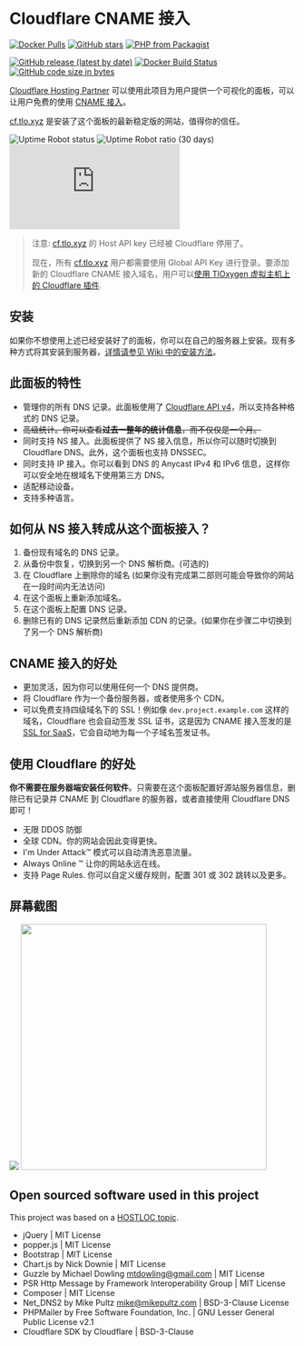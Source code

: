 # Cloudflare CNAME 接入

[![Docker Pulls](https://img.shields.io/docker/pulls/ze3kr/cloudflare)](https://hub.docker.com/r/ze3kr/cloudflare)
[![GitHub stars](https://img.shields.io/github/stars/ZE3kr/Cloudflare-CNAME-Setup?label=github+stars)](https://github.com/ZE3kr/Cloudflare-CNAME-Setup)
[![PHP from Packagist](https://img.shields.io/packagist/php-v/ze3kr/cloudflare-cname-setup)](https://packagist.org/packages/ze3kr/cloudflare-cname-setup)

[![GitHub release (latest by date)](https://img.shields.io/github/v/release/ZE3kr/Cloudflare-CNAME-Setup)](https://github.com/ZE3kr/Cloudflare-CNAME-Setup/releases)
[![Docker Build Status](https://img.shields.io/docker/build/ze3kr/cloudflare)](https://hub.docker.com/r/ze3kr/cloudflare/builds)
[![GitHub code size in bytes](https://img.shields.io/github/languages/code-size/ZE3kr/Cloudflare-CNAME-Setup)](https://github.com/ZE3kr/Cloudflare-CNAME-Setup/releases)

[Cloudflare Hosting Partner][1] 可以使用此项目为用户提供一个可视化的面板，可以让用户免费的使用 [CNAME 接入][2]。

[cf.tlo.xyz][3] 是安装了这个面板的最新稳定版的网站，值得你的信任。

![Uptime Robot status](https://img.shields.io/uptimerobot/status/m780669106-634552f1451bb838a9d14297)
![Uptime Robot ratio (30 days)](https://img.shields.io/uptimerobot/ratio/m780669106-634552f1451bb838a9d14297)
![Chromium HSTS preload](https://img.shields.io/hsts/preload/cf.tlo.xyz)

<blockquote>
注意: <a href="https://cf.tlo.xyz">cf.tlo.xyz</a> 的 Host API key 已经被 Cloudflare 停用了。

现在，所有 <a href="https://cf.tlo.xyz">cf.tlo.xyz</a> 用户都需要使用 Global API Key 进行登录。要添加新的 Cloudflare CNAME 接入域名，用户可以<a href="https://tloxygen.com/2020/04/cloudflare-faq/">使用 TlOxygen 虚拟主机上的 Cloudflare 插件</a>.
</blockquote>

## 安装

如果你不想使用上述已经安装好了的面板，你可以在自己的服务器上安装。现有多种方式将其安装到服务器，[详情请参见 Wiki 中的安装方法][5]。

## 此面板的特性

+ 管理你的所有 DNS 记录。此面板使用了 [Cloudflare API v4][6]，所以支持各种格式的 DNS 记录。
+ <del>高级统计。你可以查看**过去一整年的统计信息**，而不仅仅是一个月。</del>
+ 同时支持 NS 接入。此面板提供了 NS 接入信息，所以你可以随时切换到 Cloudflare DNS。此外，这个面板也支持 DNSSEC。
+ 同时支持 IP 接入。你可以看到 DNS 的 Anycast IPv4 和 IPv6 信息，这样你可以安全地在根域名下使用第三方 DNS。
+ 适配移动设备。
+ 支持多种语言。

## 如何从 NS 接入转成从这个面板接入？

1. 备份现有域名的 DNS 记录。
2. 从备份中恢复，切换到另一个 DNS 解析商。(可选的)
3. 在 Cloudflare 上删除你的域名 (如果你没有完成第二部则可能会导致你的网站在一段时间内无法访问)
4. 在这个面板上重新添加域名。
5. 在这个面板上配置 DNS 记录。
6. 删除已有的 DNS 记录然后重新添加 CDN 的记录。(如果你在步骤二中切换到了另一个 DNS 解析商)

## CNAME 接入的好处

+ 更加灵活，因为你可以使用任何一个 DNS 提供商。
+ 将 Cloudflare 作为一个备份服务器，或者使用多个 CDN。
+ 可以免费支持四级域名下的 SSL！例如像 `dev.project.example.com` 这样的域名，Cloudflare 也会自动签发 SSL 证书，这是因为 CNAME 接入签发的是 [SSL for SaaS][7]，它会自动地为每一个子域名签发证书。

## 使用 Cloudflare 的好处

**你不需要在服务器端安装任何软件**。只需要在这个面板配置好源站服务器信息，删除已有记录并 CNAME 到 Cloudflare 的服务器，或者直接使用 Cloudflare DNS 即可！

+ 无限 DDOS 防御
+ 全球 CDN。你的网站会因此变得更快。
+ I'm Under Attack™ 模式可以自动清洗恶意流量。
+ Always Online ™ 让你的网站永远在线。
+ 支持 Page Rules. 你可以自定义缓存规则，配置 301 或 302 跳转以及更多。

## 屏幕截图

<img src="https://tloxygen.com/wp-content/uploads/uploads/cloudflare/zh1.png" />
<img src="https://tloxygen.com/wp-content/uploads/uploads/cloudflare/zh2.png" width="433" />

## Open sourced software used in this project

This project was based on a [HOSTLOC topic][8].

+ jQuery | MIT License
+ popper.js | MIT License
+ Bootstrap | MIT License
+ Chart.js by Nick Downie | MIT License
+ Guzzle by Michael Dowling [mtdowling@gmail.com][9] | MIT License
+ PSR Http Message by Framework Interoperability Group | MIT License
+ Composer | MIT License
+ Net\_DNS2 by Mike Pultz [mike@mikepultz.com][10] | BSD-3-Clause License
+ PHPMailer by Free Software Foundation, Inc. | GNU Lesser General Public License v2.1
+ Cloudflare SDK by Cloudflare | BSD-3-Clause

[1]:	https://www.cloudflare.com/partners/hosting-provider/
[2]:	https://support.cloudflare.com/hc/en-us/articles/200168706-How-do-I-do-CNAME-setup-
[3]:	https://cf.tlo.xyz
[4]:	https://beta.cf.tlo.xyz
[5]:	https://github.com/ZE3kr/Cloudflare-CNAME-Setup/wiki/%E5%AE%89%E8%A3%85
[6]:	https://api.cloudflare.com/
[7]:	https://www.cloudflare.com/ssl-for-saas-providers/
[8]:	http://www.hostloc.com/thread-386441-1-1.html
[9]:	mailto:mtdowling@gmail.com
[10]:	mailto:mike@mikepultz.com
